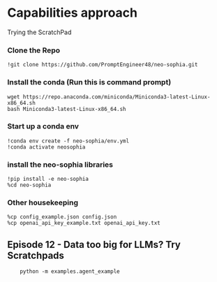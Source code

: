 # Capabilities approach
Trying the ScratchPad


### Clone the Repo
    !git clone https://github.com/PromptEngineer48/neo-sophia.git

### Install the conda (Run this is command prompt)
    wget https://repo.anaconda.com/miniconda/Miniconda3-latest-Linux-x86_64.sh
    bash Miniconda3-latest-Linux-x86_64.sh

### Start up a conda env
    !conda env create -f neo-sophia/env.yml
    !conda activate neosophia
    
### install the neo-sophia libraries
    !pip install -e neo-sophia
    %cd neo-sophia
### Other housekeeping
    %cp config_example.json config.json
    %cp openai_api_key_example.txt openai_api_key.txt


## Episode 12 - Data too big for LLMs? Try Scratchpads
````
    python -m examples.agent_example

````

